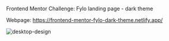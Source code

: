Frontend Mentor Challenge: Fylo landing page - dark theme

Webpage: https://frontend-mentor-fylo-dark-theme.netlify.app/

![desktop-design](https://github.com/yarlinlynn/Fylo-dark-theme-webpage/assets/140059481/273e37aa-489e-4452-a63c-69103562ef95)
